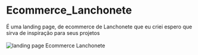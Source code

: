 # Ecommerce_Lanchonete
É uma landing page, de ecommerce de Lanchonete que eu criei espero que sirva de inspiração para seus projetos
<br><br>![landing page Ecommerce Lanchonete](https://github.com/Gabriel-Felipe-de-Oliveira-Rateiro/Ecommerce_Lanchonete/assets/128437499/771ce716-17a0-4632-891b-c5e26123c89a)
